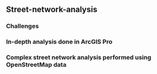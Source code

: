 ## Street-network-analysis
### Challenges 

### In-depth analysis done in ArcGIS Pro

### Complex street network analysis performed using OpenStreetMap data
